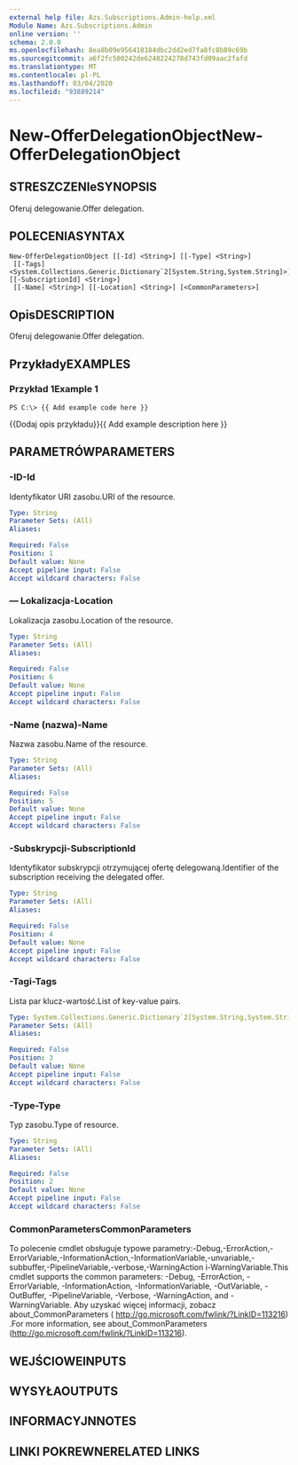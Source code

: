 ```yaml
---
external help file: Azs.Subscriptions.Admin-help.xml
Module Name: Azs.Subscriptions.Admin
online version: ''
schema: 2.0.0
ms.openlocfilehash: 8ea8b09e956410184dbc2dd2ed7fa8fc8b89c69b
ms.sourcegitcommit: a6f2fc500242de6248224278d743fd09aac2fafd
ms.translationtype: MT
ms.contentlocale: pl-PL
ms.lasthandoff: 03/04/2020
ms.locfileid: "93889214"
---
```

# <span data-ttu-id="36cbf-101">New-OfferDelegationObject</span><span class="sxs-lookup"><span data-stu-id="36cbf-101">New-OfferDelegationObject</span></span>

## <span data-ttu-id="36cbf-102">STRESZCZENIe</span><span class="sxs-lookup"><span data-stu-id="36cbf-102">SYNOPSIS</span></span>
<span data-ttu-id="36cbf-103">Oferuj delegowanie.</span><span class="sxs-lookup"><span data-stu-id="36cbf-103">Offer delegation.</span></span>

## <span data-ttu-id="36cbf-104">POLECENIA</span><span class="sxs-lookup"><span data-stu-id="36cbf-104">SYNTAX</span></span>

```
New-OfferDelegationObject [[-Id] <String>] [[-Type] <String>]
 [[-Tags] <System.Collections.Generic.Dictionary`2[System.String,System.String]>] [[-SubscriptionId] <String>]
 [[-Name] <String>] [[-Location] <String>] [<CommonParameters>]
```

## <span data-ttu-id="36cbf-105">Opis</span><span class="sxs-lookup"><span data-stu-id="36cbf-105">DESCRIPTION</span></span>
<span data-ttu-id="36cbf-106">Oferuj delegowanie.</span><span class="sxs-lookup"><span data-stu-id="36cbf-106">Offer delegation.</span></span>

## <span data-ttu-id="36cbf-107">Przykłady</span><span class="sxs-lookup"><span data-stu-id="36cbf-107">EXAMPLES</span></span>

### <span data-ttu-id="36cbf-108">Przykład 1</span><span class="sxs-lookup"><span data-stu-id="36cbf-108">Example 1</span></span>
```
PS C:\> {{ Add example code here }}
```

<span data-ttu-id="36cbf-109">{{Dodaj opis przykładu}}</span><span class="sxs-lookup"><span data-stu-id="36cbf-109">{{ Add example description here }}</span></span>

## <span data-ttu-id="36cbf-110">PARAMETRÓW</span><span class="sxs-lookup"><span data-stu-id="36cbf-110">PARAMETERS</span></span>

### <span data-ttu-id="36cbf-111">-ID</span><span class="sxs-lookup"><span data-stu-id="36cbf-111">-Id</span></span>
<span data-ttu-id="36cbf-112">Identyfikator URI zasobu.</span><span class="sxs-lookup"><span data-stu-id="36cbf-112">URI of the resource.</span></span>

```yaml
Type: String
Parameter Sets: (All)
Aliases: 

Required: False
Position: 1
Default value: None
Accept pipeline input: False
Accept wildcard characters: False
```

### <span data-ttu-id="36cbf-113">— Lokalizacja</span><span class="sxs-lookup"><span data-stu-id="36cbf-113">-Location</span></span>
<span data-ttu-id="36cbf-114">Lokalizacja zasobu.</span><span class="sxs-lookup"><span data-stu-id="36cbf-114">Location of the resource.</span></span>

```yaml
Type: String
Parameter Sets: (All)
Aliases: 

Required: False
Position: 6
Default value: None
Accept pipeline input: False
Accept wildcard characters: False
```

### <span data-ttu-id="36cbf-115">-Name (nazwa)</span><span class="sxs-lookup"><span data-stu-id="36cbf-115">-Name</span></span>
<span data-ttu-id="36cbf-116">Nazwa zasobu.</span><span class="sxs-lookup"><span data-stu-id="36cbf-116">Name of the resource.</span></span>

```yaml
Type: String
Parameter Sets: (All)
Aliases: 

Required: False
Position: 5
Default value: None
Accept pipeline input: False
Accept wildcard characters: False
```

### <span data-ttu-id="36cbf-117">-Subskrypcji</span><span class="sxs-lookup"><span data-stu-id="36cbf-117">-SubscriptionId</span></span>
<span data-ttu-id="36cbf-118">Identyfikator subskrypcji otrzymującej ofertę delegowaną.</span><span class="sxs-lookup"><span data-stu-id="36cbf-118">Identifier of the subscription receiving the delegated offer.</span></span>

```yaml
Type: String
Parameter Sets: (All)
Aliases: 

Required: False
Position: 4
Default value: None
Accept pipeline input: False
Accept wildcard characters: False
```

### <span data-ttu-id="36cbf-119">-Tagi</span><span class="sxs-lookup"><span data-stu-id="36cbf-119">-Tags</span></span>
<span data-ttu-id="36cbf-120">Lista par klucz-wartość.</span><span class="sxs-lookup"><span data-stu-id="36cbf-120">List of key-value pairs.</span></span>

```yaml
Type: System.Collections.Generic.Dictionary`2[System.String,System.String]
Parameter Sets: (All)
Aliases: 

Required: False
Position: 3
Default value: None
Accept pipeline input: False
Accept wildcard characters: False
```

### <span data-ttu-id="36cbf-121">-Type</span><span class="sxs-lookup"><span data-stu-id="36cbf-121">-Type</span></span>
<span data-ttu-id="36cbf-122">Typ zasobu.</span><span class="sxs-lookup"><span data-stu-id="36cbf-122">Type of resource.</span></span>

```yaml
Type: String
Parameter Sets: (All)
Aliases: 

Required: False
Position: 2
Default value: None
Accept pipeline input: False
Accept wildcard characters: False
```

### <span data-ttu-id="36cbf-123">CommonParameters</span><span class="sxs-lookup"><span data-stu-id="36cbf-123">CommonParameters</span></span>
<span data-ttu-id="36cbf-124">To polecenie cmdlet obsługuje typowe parametry:-Debug,-ErrorAction,-ErrorVariable,-InformationAction,-InformationVariable,-unvariable,-subbuffer,-PipelineVariable,-verbose,-WarningAction i-WarningVariable.</span><span class="sxs-lookup"><span data-stu-id="36cbf-124">This cmdlet supports the common parameters: -Debug, -ErrorAction, -ErrorVariable, -InformationAction, -InformationVariable, -OutVariable, -OutBuffer, -PipelineVariable, -Verbose, -WarningAction, and -WarningVariable.</span></span> <span data-ttu-id="36cbf-125">Aby uzyskać więcej informacji, zobacz about_CommonParameters ( http://go.microsoft.com/fwlink/?LinkID=113216) .</span><span class="sxs-lookup"><span data-stu-id="36cbf-125">For more information, see about_CommonParameters (http://go.microsoft.com/fwlink/?LinkID=113216).</span></span>

## <span data-ttu-id="36cbf-126">WEJŚCIOWE</span><span class="sxs-lookup"><span data-stu-id="36cbf-126">INPUTS</span></span>

## <span data-ttu-id="36cbf-127">WYSYŁA</span><span class="sxs-lookup"><span data-stu-id="36cbf-127">OUTPUTS</span></span>

## <span data-ttu-id="36cbf-128">INFORMACYJN</span><span class="sxs-lookup"><span data-stu-id="36cbf-128">NOTES</span></span>

## <span data-ttu-id="36cbf-129">LINKI POKREWNE</span><span class="sxs-lookup"><span data-stu-id="36cbf-129">RELATED LINKS</span></span>


